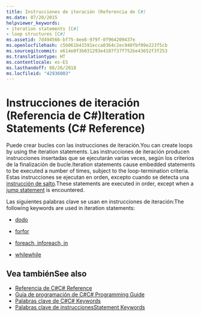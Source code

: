 ```yaml
---
title: Instrucciones de iteración (Referencia de C#)
ms.date: 07/20/2015
helpviewer_keywords:
- iteration statements [C#]
- loop structures [C#]
ms.assetid: 7d494566-bf75-4ee8-979f-0f964209437e
ms.openlocfilehash: c5b061b41591ecca0364c2ec940fbf09e223f5cb
ms.sourcegitcommit: e614e0f3b031293e4107f37f752be43652f3f253
ms.translationtype: HT
ms.contentlocale: es-ES
ms.lasthandoff: 08/26/2018
ms.locfileid: "42936003"
---
```

# <a name="iteration-statements-c-reference"></a><span data-ttu-id="de4bb-102">Instrucciones de iteración (Referencia de C#)</span><span class="sxs-lookup"><span data-stu-id="de4bb-102">Iteration Statements (C# Reference)</span></span>

<span data-ttu-id="de4bb-103">Puede crear bucles con las instrucciones de iteración.</span><span class="sxs-lookup"><span data-stu-id="de4bb-103">You can create loops by using the iteration statements.</span></span> <span data-ttu-id="de4bb-104">Las instrucciones de iteración producen instrucciones insertadas que se ejecutarán varias veces, según los criterios de la finalización de bucle.</span><span class="sxs-lookup"><span data-stu-id="de4bb-104">Iteration statements cause embedded statements to be executed a number of times, subject to the loop-termination criteria.</span></span> <span data-ttu-id="de4bb-105">Estas instrucciones se ejecutan en orden, excepto cuando se detecta una [instrucción de salto](jump-statements.md).</span><span class="sxs-lookup"><span data-stu-id="de4bb-105">These statements are executed in order, except when a [jump statement](jump-statements.md) is encountered.</span></span>

<span data-ttu-id="de4bb-106">Las siguientes palabras clave se usan en instrucciones de iteración:</span><span class="sxs-lookup"><span data-stu-id="de4bb-106">The following keywords are used in iteration statements:</span></span>

- [<span data-ttu-id="de4bb-107">do</span><span class="sxs-lookup"><span data-stu-id="de4bb-107">do</span></span>](do.md)

- [<span data-ttu-id="de4bb-108">for</span><span class="sxs-lookup"><span data-stu-id="de4bb-108">for</span></span>](for.md)

- [<span data-ttu-id="de4bb-109">foreach, in</span><span class="sxs-lookup"><span data-stu-id="de4bb-109">foreach, in</span></span>](foreach-in.md)

- [<span data-ttu-id="de4bb-110">while</span><span class="sxs-lookup"><span data-stu-id="de4bb-110">while</span></span>](while.md)

## <a name="see-also"></a><span data-ttu-id="de4bb-111">Vea también</span><span class="sxs-lookup"><span data-stu-id="de4bb-111">See also</span></span>

- [<span data-ttu-id="de4bb-112">Referencia de C#</span><span class="sxs-lookup"><span data-stu-id="de4bb-112">C# Reference</span></span>](../index.md)  
- [<span data-ttu-id="de4bb-113">Guía de programación de C#</span><span class="sxs-lookup"><span data-stu-id="de4bb-113">C# Programming Guide</span></span>](../../programming-guide/index.md)  
- [<span data-ttu-id="de4bb-114">Palabras clave de C#</span><span class="sxs-lookup"><span data-stu-id="de4bb-114">C# Keywords</span></span>](index.md)  
- [<span data-ttu-id="de4bb-115">Palabras clave de instrucciones</span><span class="sxs-lookup"><span data-stu-id="de4bb-115">Statement Keywords</span></span>](statement-keywords.md)
